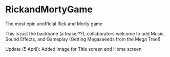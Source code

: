 # RickandMortyGame
The most epic unofficial Rick and Morty game

This is just the backbone (a teaser??), collaborators welcome to add Music, Sound Effects, and Gameplay (Getting Megaseeeds from the Mega Tree!)

Update (5 April): Added image for Title screen and Home screen
